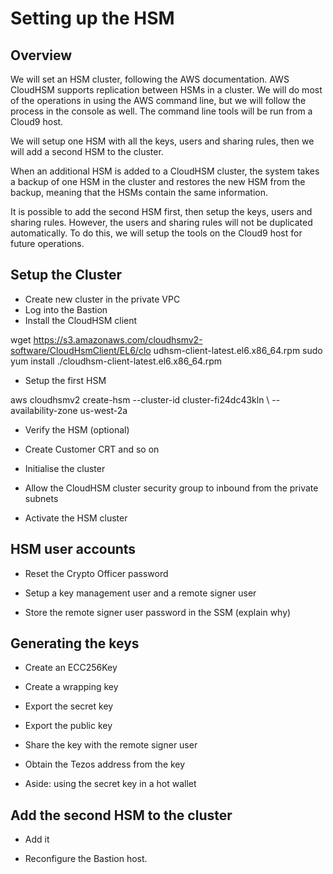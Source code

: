 # Setting up the HSM

## Overview

We will set an HSM cluster, following the AWS documentation. AWS CloudHSM supports replication between HSMs in a cluster. We will do most of the operations in using the AWS command line, but we will follow the process in the console as well. The command line tools will be run from a Cloud9 host.

We will setup one HSM with all the keys, users and sharing rules, then we will add a second HSM to the cluster.

When an additional HSM is added to a CloudHSM cluster, the system takes a backup of one HSM in the cluster and restores the new HSM from the backup, meaning that the HSMs contain the same information.

It is possible to add the second HSM first, then setup the keys, users and sharing rules. However, the users and sharing rules will not be duplicated automatically. To do this, we will setup the tools on the Cloud9 host for future operations.

## Setup the Cluster

- Create new cluster in the private VPC
- Log into the Bastion
- Install the CloudHSM client

wget
https://s3.amazonaws.com/cloudhsmv2-software/CloudHsmClient/EL6/clo udhsm-client-latest.el6.x86_64.rpm
sudo yum install ./cloudhsm-client-latest.el6.x86_64.rpm

- Setup the first HSM

aws cloudhsmv2 create-hsm --cluster-id cluster-fi24dc43kln \ --availability-zone us-west-2a

- Verify the HSM (optional)

- Create Customer CRT and so on

- Initialise the cluster

- Allow the CloudHSM cluster security group to inbound from the private subnets

- Activate the HSM cluster

## HSM user accounts

- Reset the Crypto Officer password

- Setup a key management user and a remote signer user

- Store the remote signer user password in the SSM (explain why)

## Generating the keys

- Create an ECC256Key

- Create a wrapping key

- Export the secret key

- Export the public key

- Share the key with the remote signer user

- Obtain the Tezos address from the key

- Aside: using the secret key in a hot wallet

## Add the second HSM to the cluster

- Add it

- Reconfigure the Bastion host.




